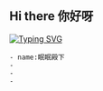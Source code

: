 ## Hi there 你好呀

[![Typing SVG](https://readme-typing-svg.demolab.com/?lines=First+line+of+text;Second+line+of+text)](https://git.io/typing-svg)

    - name:眠眠殿下
    - 
    -
    -
